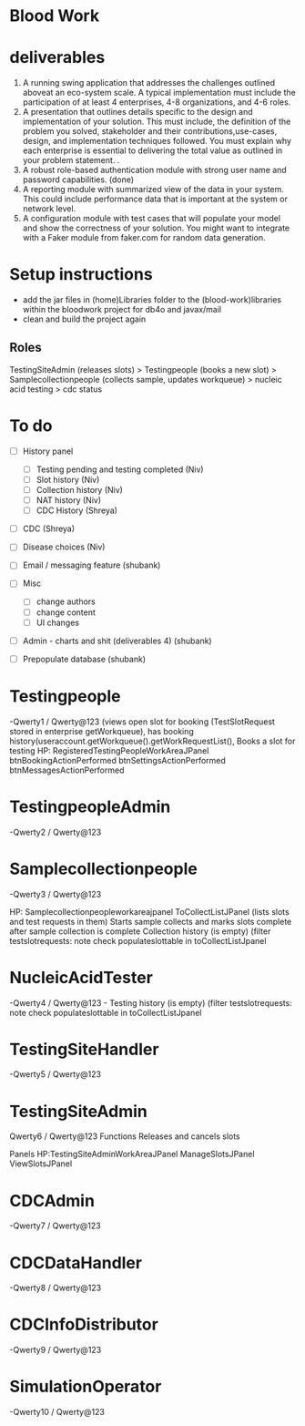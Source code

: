 # Blood Work

# deliverables
1) A running swing application that addresses the challenges outlined aboveat an eco-system scale. A typical implementation must include the
participation of at least 4 enterprises, 4-8 organizations, and 4-6 roles.
2) A presentation that outlines details specific to the design and
implementation of your solution. This must include, the definition of the problem you solved, stakeholder and their contributions,use-cases, design, and implementation techniques followed. You must explain why each enterprise is essential to delivering the total value as outlined in your problem statement. .
3) A robust role-based authentication module with strong user name and
password capabilities. (done)
4) A reporting module with summarized view of the data in your system. This could include performance data that is important at the system or network level.
5) A configuration module with test cases that will populate your model and show the correctness of your solution. You might want to integrate with a Faker module from faker.com for random data generation.

# Setup instructions
- add the jar files in (home)Libraries folder to the (blood-work)libraries within the bloodwork project for db4o and javax/mail
 - clean and build the project again


## Roles

TestingSiteAdmin (releases slots) > Testingpeople (books a new slot) > Samplecollectionpeople (collects sample, updates workqueue) > nucleic acid testing > cdc status

# To do
- [ ] History panel
	- [ ] Testing pending and testing completed (Niv)
	- [ ] Slot history (Niv)
	- [ ] Collection history (Niv)
	- [ ] NAT history (Niv)
	- [ ] CDC History (Shreya)
- [ ] CDC (Shreya)
- [ ] Disease choices (Niv)
- [ ] Email / messaging feature (shubank)
- [ ] Misc 
	- [ ] change authors
	- [ ] change content 
	- [ ] UI changes 
- [ ] Admin - charts and shit (deliverables 4) (shubank)
- [ ] Prepopulate database (shubank)


# Testingpeople
-Qwerty1 / Qwerty@123
(views open slot for booking (TestSlotRequest stored in enterprise getWorkqueue), has booking history(useraccount.getWorkqueue().getWorkRequestList(), Books a slot for testing
HP: RegisteredTestingPeopleWorkAreaJPanel
btnBookingActionPerformed
btnSettingsActionPerformed
btnMessagesActionPerformed

# TestingpeopleAdmin
-Qwerty2 / Qwerty@123

# Samplecollectionpeople
-Qwerty3 / Qwerty@123

HP: Samplecollectionpeopleworkareajpanel
ToCollectListJPanel (lists slots and test requests in them)
Starts sample collects and marks slots complete after sample collection is complete
Collection history (is empty) (filter testslotrequests: note check populateslottable in toCollectListJpanel

# NucleicAcidTester
-Qwerty4 / Qwerty@123
	- Testing history (is empty) (filter testslotrequests: note check populateslottable in toCollectListJpanel
	
# TestingSiteHandler
-Qwerty5 / Qwerty@123

# TestingSiteAdmin
Qwerty6 / Qwerty@123
Functions
Releases and cancels slots

Panels
HP:TestingSiteAdminWorkAreaJPanel
ManageSlotsJPanel
ViewSlotsJPanel

# CDCAdmin
-Qwerty7 / Qwerty@123

# CDCDataHandler
-Qwerty8 / Qwerty@123

# CDCInfoDistributor
-Qwerty9 / Qwerty@123

# SimulationOperator
-Qwerty10 / Qwerty@123